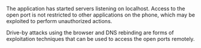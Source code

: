 The application has started servers listening on localhost. Access to
the open port is not restricted to other applications on the phone, which
may be exploited to perform unauthorized actions.

Drive-by attacks using the browser and DNS rebinding are forms of
exploitation techniques that can be used to access the open ports remotely.
